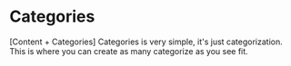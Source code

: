 # Categories

\[Content + Categories\] Categories is very simple, it's just categorization. This is where you can create as many categorize as you see fit.

